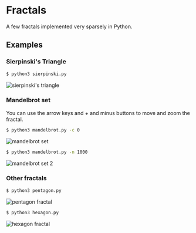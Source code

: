 # Fractals
A few fractals implemented very sparsely in Python.
## Examples
### Sierpinski's Triangle
```bash
$ python3 sierpinski.py
```
![sierpinski's triangle](https://i.imgur.com/HoLXIrn.png)
### Mandelbrot set
You can use the arrow keys and + and minus buttons to move and zoom the fractal.
```bash
$ python3 mandelbrot.py -c 0
```
![mandelbrot set](https://imgur.com/f6aljzF.png)
```bash
$ python3 mandelbrot.py -n 1000
```
![mandelbrot set 2](https://i.imgur.com/SS5OQud.jpeg)
### Other fractals
```bash
$ python3 pentagon.py
```
![pentagon fractal](https://i.imgur.com/ciBjNmp.png)
```bash
$ python3 hexagon.py
```
![hexagon fractal](https://i.imgur.com/4jYWPNJ.png)
